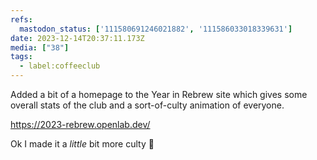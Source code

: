 ```yaml
---
refs:
  mastodon_status: ['111580691246021882', '111586033018339631']
date: 2023-12-14T20:37:11.173Z
media: ["38"]
tags:
  - label:coffeeclub
---
```


Added a bit of a homepage to the Year in Rebrew site which gives some overall stats of the club and a sort-of-culty animation of everyone.

https://2023-rebrew.openlab.dev/

Ok I made it a _little_ bit more culty 😬
